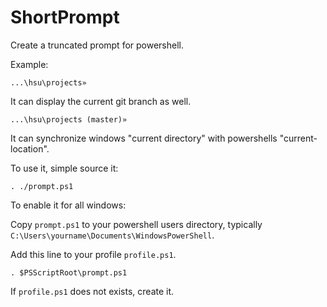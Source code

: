# ShortPrompt

Create a truncated prompt for powershell.

Example:

    ...\hsu\projects»

It can display the current git branch as well.

    ...\hsu\projects (master)»

It can synchronize windows "current directory" with powershells "current-location".

To use it, simple source it:

    . ./prompt.ps1

To enable it for all windows:

Copy `prompt.ps1` to your powershell users directory, typically `C:\Users\yourname\Documents\WindowsPowerShell`.


Add this line to your profile `profile.ps1`.

    . $PSScriptRoot\prompt.ps1

If `profile.ps1` does not exists, create it.